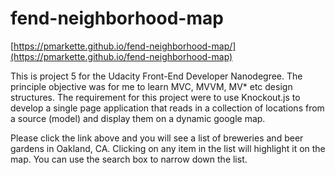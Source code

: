 # fend-neighborhood-map

[https://pmarkette.github.io/fend-neighborhood-map/](https://pmarkette.github.io/fend-neighborhood-map)

This is project 5 for the Udacity Front-End Developer Nanodegree. The principle objective was for me to learn MVC, MVVM, MV* etc design structures. The requirement for this project were to use Knockout.js to develop a single page application that reads in a collection of locations from a source (model) and display them on a dynamic google map.

Please click the link above and you will see a list of breweries and beer gardens in Oakland, CA. Clicking on any item in the list will highlight it on the map. You can use the search box to narrow down the list.
